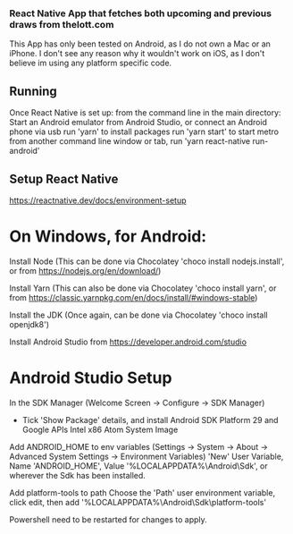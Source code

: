 ### React Native App that fetches both upcoming and previous draws from thelott.com

This App has only been tested on Android, as I do not own a Mac or an iPhone.
I don't see any reason why it wouldn't work on iOS, as I don't believe im using any platform specific code.

## Running
Once React Native is set up:
from the command line in the main directory:
Start an Android emulator from Android Studio, or connect an Android phone via usb
run 'yarn' to install packages
run 'yarn start' to start metro
from another command line window or tab, run 'yarn react-native run-android'

## Setup React Native
https://reactnative.dev/docs/environment-setup

# On Windows, for Android:

Install Node
(This can be done via Chocolatey 'choco install nodejs.install', or from https://nodejs.org/en/download/)

Install Yarn
(This can also be done via Chocolatey 'choco install yarn', or from https://classic.yarnpkg.com/en/docs/install/#windows-stable)

Install the JDK
(Once again, can be done via Chocolatey 'choco install openjdk8')

Install Android Studio from https://developer.android.com/studio

# Android Studio Setup

In the SDK Manager (Welcome Screen -> Configure -> SDK Manager)
- Tick 'Show Package' details, and install Android SDK Platform 29 and Google APIs Intel x86 Atom System Image

Add ANDROID_HOME to env variables
(Settings -> System -> About -> Advanced System Settings -> Environment Variables)
'New' User Variable, Name 'ANDROID_HOME', Value '%LOCALAPPDATA%\Android\Sdk', or wherever the Sdk has been installed.

Add platform-tools to path
Choose the 'Path' user environment variable, click edit, then add '%LOCALAPPDATA%\Android\Sdk\platform-tools'

Powershell need to be restarted for changes to apply.

